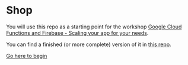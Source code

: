 # Shop

You will use this repo as a starting point for the workshop [Google Cloud Functions and Firebase - Scaling your app for your needs](https://www.eventbrite.com/e/google-cloud-functions-and-firebase-scaling-your-app-for-your-needs-tickets-67751349109).

You can find a finished (or more complete) version of it in [this repo](https://github.com/mandarini/shop).

[Go here to begin](tutorial/Step00.md)
